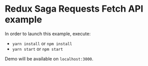 # Redux Saga Requests Fetch API example

In order to launch this example, execute:
- `yarn install` or `npm install`
- `yarn start` or `npm start`

Demo will be available on `localhost:3000`.
